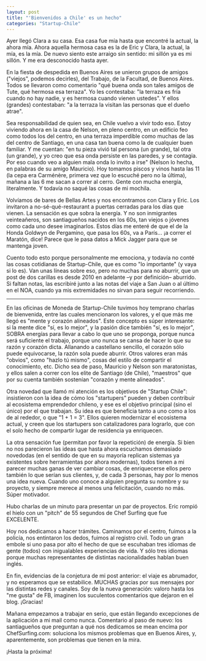```yaml
---
layout: post
title: "'Bienvenidos a Chile' es un hecho"
categories: "Startup-Chile"
---
```


Ayer llegó Clara a su casa. Esa casa fue mía hasta que encontré la actual, la
ahora mía. Ahora aquella hermosa casa es la de Eric y Clara, la actual, la
mía, es la mía. De nuevo siento este arraigo sin sentido: mi sillón ya es mi
sillón. Y me era desconocido hasta ayer.

En la fiesta de despedida en Buenos Aires se unieron grupos de amigos
("viejos", podemos decirles), del Trabajo, de la Facultad, de Buenos Aires.
Todos se llevaron como comentario "qué buena onda son tales amigos de Tute,
qué hermosa esa terraza". Yo les contestaba: "la terraza es fría cuando no hay
nadie, y es hermosa cuando vienen ustedes". Y ellos (grandes) contestaban: "a
la terraza la visitan las personas que el dueño atrae".

Sea responsabilidad de quien sea, en Chile vuelvo a vivir todo eso. Estoy
viviendo ahora en la casa de Nelson, en pleno centro, en un edificio feo como
todos los del centro, en una terraza imperdible como muchas de las del centro
de Santiago, en una casa tan buena como la de cualquier buen familiar. Y me
cuentan: "en tu pieza vivió tal persona (un grande), tal otra (un grande), y
yo creo que esa onda persiste en las paredes, y se contagia. Por eso cuando
veo a alguien mala onda lo invito a irse" (Nelson lo hecha, en palabras de su
amigo Mauricio). Hoy tomamos piscos y vinos hasta las 11 (la cepa era
Carménère, primera vez que lo escuché pero no la última), mañana a las 6 me
sacan a correr al cerro. Gente con mucha energía, literalmente. Y todavía no
saqué las cosas de mi mochila.

Volvíamos de bares de Bellas Artes y nos encontramos con Clara y Eric. Los
invitaron a no-sé-qué-restaurant a puertas cerradas para los días que vienen.
La sensación es que sobra la energía. Y no son inmigrantes veinteañeros, son
santiagueños nacidos en los 60s, tan viejos o jóvenes como cada uno desee
imaginarlos. Estos días me enteré de que el de la Honda Goldwyn de Pergamino,
que pasa los 60s, va a París... ¡a correr el Maratón, dice! Parece que le pasa
datos a Mick Jagger para que se mantenga joven.

Cuento todo esto porque personalmente me emociona, y todavía no conté las
cosas cotidianas de Startup-Chile, que es como "lo importante" (y vaya si lo
es). Van unas líneas sobre eso, pero no muchas para no aburrir, que un post de
dos carillas es desde 2010 en adelante –y por definición– aburrido. Si faltan
notas, las escribiré junto a las notas del viaje a San Juan o al último en el
NOA, cuando ya mis extremidades no sirvan para seguir recorriendo.

---

En las oficinas de Moneda de Startup-Chile tuvimos hoy temprano charlas de
bienvenida, entre las cuales mencionaron los valores, y el que más me llegó es
"mente y corazón alineados". Este concepto es súper interesante: si la mente
dice "sí, es lo mejor", y la pasión dice también "sí, es lo mejor", SOBRA
energías para llevar a cabo lo que uno se proponga, porque nunca será
suficiente el trabajo, porque uno nunca se cansa de hacer lo que su razón y
corazón dicta. Allanando a castellano sencillo, el corazón sólo puede
equivocarse, la razón sola puede aburrir. Otros valores eran más "obvios",
como "hazlo tú mismo", cosas del estilo de compartir el conocimiento, etc.
Dicho sea de paso, Mauricio y Nelson son maratonistas, y ellos salen a correr
con los elite de Santiago (de Chile), "maestros" que por su cuenta también
sostenían "corazón y mente alineados".

Otra novedad que llamó mi atención es los objetivos de "Startup Chile":
insistieron con la idea de cómo los "startupers" pueden y deben contribuir al
ecosistema emprendedor chileno, y ese es el objetivo principal (sino el único)
por el que trabajan. Su idea es que beneficia tanto a uno como a los de al
rededor, o que "1 + 1 = 3". Ellos quieren modernizar el ecosistema actual, y
creen que los startupers son catalizadores para lograrlo, que con el solo
hecho de compartir lugar de residencia ya enriquecen.

La otra sensación fue (permitan por favor la repetición) de energía. Si bien
no nos parecieron las ideas que hasta ahora escuchamos demasiado novedodas (en
el sentido de que en su mayoría replican sistemas ya existentes sobre
herramientas por ahora modernas), todos tienen a mi parecer muchas ganas de
ver cambiar cosas, de enriquecerse ellos pero también lo que serían sus
clientes, y, de cada 3 personas, hay por lo menos una idea nueva. Cuando uno
conoce a alguien pregunta su nombre y su proyecto, y siempre merece al menos
una felicitación, cuando no más. Súper motivador.

Hubo charlas de un minuto para presentar un par de proyectos. Eric rompió el
hielo con un "pitch" de 55 segundos de Chef Surfing que fue EXCELENTE.

Hoy nos dedicamos a hacer trámites. Caminamos por el centro, fuimos a la
policía, nos entintaron los dedos, fuimos al registro civil. Todo un gran
embole si uno pasa por alto el hecho de que se escuhaban tres idiomas de gente
(todos) con inigualables experiencias de vida. Y sólo tres idiomas porque
muchas representantes de distintas nacionalidades hablan buen inglés.

En fin, evidencias de la conjetura de mi post anterior: el viaje es abrumador,
y no esperamos que se estabilice. MUCHAS gracias por sus mensajes por las
distintas redes y canales. Soy de la nueva generación: valoro hasta los "me
gusta" de FB, imaginen los suculentos comentarios que dejaron en el blog.
¡Gracias!

Mañana empezamos a trabajar en serio, que están llegando excepciones de la
aplicación a mi mail como nunca. Comentario al paso de nuevo: los santiagueños
que preguntan a qué nos dedicamos se mean encima por ChefSurfing.com:
soluciona los mismos problemas que en Buenos Aires, y, aparentemente, son
problemas que tienen en la mira.

¡Hasta la próxima!
